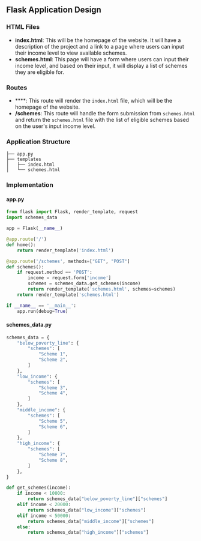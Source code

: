 ## Flask Application Design

### HTML Files
- **index.html**: This will be the homepage of the website. It will have a description of the project and a link to a page where users can input their income level to view available schemes.
- **schemes.html**: This page will have a form where users can input their income level, and based on their input, it will display a list of schemes they are eligible for.

### Routes
- **\**: This route will render the `index.html` file, which will be the homepage of the website.
- **/schemes**: This route will handle the form submission from `schemes.html` and return the `schemes.html` file with the list of eligible schemes based on the user's input income level.

### Application Structure
```
├── app.py
├── templates
│   ├── index.html
│   └── schemes.html
```

### Implementation
#### app.py
```python
from flask import Flask, render_template, request
import schemes_data

app = Flask(__name__)

@app.route('/')
def home():
    return render_template('index.html')

@app.route('/schemes', methods=["GET", "POST"]
def schemes():
    if request.method == 'POST':
        income = request.form['income']
        schemes = schemes_data.get_schemes(income)
        return render_template('schemes.html', schemes=schemes)
    return render_template('schemes.html')

if __name__ == '__main__':
    app.run(debug=True)
```

#### schemes_data.py
```python
schemes_data = {
    "below_poverty_line": {
        "schemes": [
            "Scheme 1",
            "Scheme 2",
        ]
    },
    "low_income": {
        "schemes": [
            "Scheme 3",
            "Scheme 4",
        ]
    },
    "middle_income": {
        "schemes": [
            "Scheme 5",
            "Scheme 6",
        ]
    },
    "high_income": {
        "schemes": [
            "Scheme 7",
            "Scheme 8",
        ]
    },
}

def get_schemes(income):
    if income < 10000:
        return schemes_data["below_poverty_line"]["schemes"]
    elif income < 20000:
        return schemes_data["low_income"]["schemes"]
    elif income < 50000:
        return schemes_data["middle_income"]["schemes"]
    else:
        return schemes_data["high_income"]["schemes"]
```